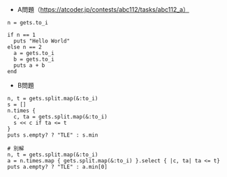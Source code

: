 - A問題（https://atcoder.jp/contests/abc112/tasks/abc112_a）

```
n = gets.to_i

if n == 1
  puts "Hello World"
else n == 2
  a = gets.to_i
  b = gets.to_i
  puts a + b
end
```

- B問題
```
n, t = gets.split.map(&:to_i)
s = []
n.times {
  c, ta = gets.split.map(&:to_i)
  s << c if ta <= t
}
puts s.empty? ? "TLE" : s.min

# 別解
n, t = gets.split.map(&:to_i)
a = n.times.map { gets.split.map(&:to_i) }.select { |c, ta| ta <= t}
puts a.empty? ? "TLE" : a.min[0]
```
